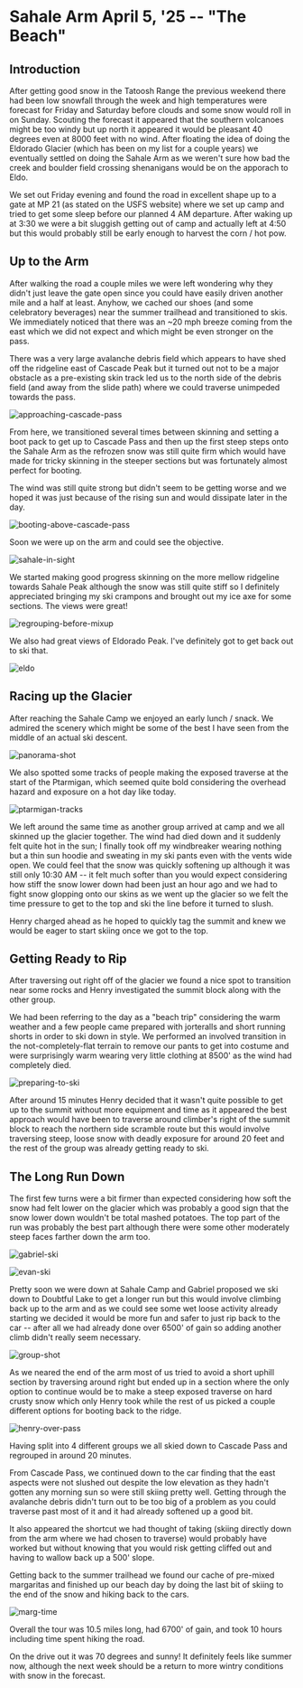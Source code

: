 # Sahale Arm April 5, '25 -- "The Beach"

## Introduction

After getting good snow in the Tatoosh Range the previous weekend there had been low snowfall through the week and high temperatures were forecast for Friday and Saturday before clouds and some snow would roll in on Sunday.
Scouting the forecast it appeared that the southern volcanoes might be too windy but up north it appeared it would be pleasant 40 degrees even at 8000 feet with no wind.
After floating the idea of doing the Eldorado Glacier (which has been on my list for a couple years) we eventually settled on doing the Sahale Arm as we weren't sure how bad the creek and boulder field crossing shenanigans would be on the apporach to Eldo.

We set out Friday evening and found the road in excellent shape up to a gate at MP 21 (as stated on the USFS website) where we set up camp and tried to get some sleep before our planned 4 AM departure.
After waking up at 3:30 we were a bit sluggish getting out of camp and actually left at 4:50 but this would probably still be early enough to harvest the corn / hot pow.

## Up to the Arm

After walking the road a couple miles we were left wondering why they didn't just leave the gate open since you could have easily driven another mile and a half at least. Anyhow, we cached our shoes (and some celebratory beverages) near the summer trailhead and transitioned to skis.
We immediately noticed that there was an ~20 mph breeze coming from the east which we did not expect and which might be even stronger on the pass.

There was a very large avalanche debris field which appears to have shed off the ridgeline east of Cascade Peak but it turned out not to be a major obstacle as a pre-existing skin track led us to the north side of the debris field (and away from the slide path) where we could traverse unimpeded towards the pass.

![approaching-cascade-pass](https://lh3.googleusercontent.com/pw/AP1GczOPqJJx-R7-LqSHYQ8mxoZ0i8l-zgV5uVaN9Od9I-wB4LIcpSz03QN8bQSNb0JOPv_QdLrLpF8zB3LNaW01oBxXV7HHbJgYTjImHo7o1cSIa1fMdtsiGpt_2o6PVw9NCX8DNPXv1xzoq1vD2T-zV7bqsg=w980-h1306-s-no?authuser=0)

From here, we transitioned several times between skinning and setting a boot pack to get up to Cascade Pass and then up the first steep steps onto the Sahale Arm as the refrozen snow was still quite firm which would have made for tricky skinning in the steeper sections but was fortunately almost perfect for booting.

The wind was still quite strong but didn't seem to be getting worse and we hoped it was just because of the rising sun and would dissipate later in the day.

![booting-above-cascade-pass](https://lh3.googleusercontent.com/pw/AP1GczP2NWf7qYCBe7bU898u3dtNns1oINge6Hjobw_etxvTOaEqisBXz802vm5Xl4Mfe4jw9270C_bLdeaikJak-sBmwgeMvdL5kXpRizo-kILCaGGnsOC2KUxAXD1WpHSHFTHDZO990LhiUIaRWitPp8yHmw=w980-h1306-s-no?authuser=0)

Soon we were up on the arm and could see the objective. 

![sahale-in-sight](https://lh3.googleusercontent.com/pw/AP1GczMP4JY4lG5DSl7R5P_dtyGa9pzC8N4xZvUATZdM6MNjongh3rWHrR5IUUdxcajvBw2ybuqoRC8kCh_rMiME0kzHm7slW3I9orqo2BKzcu4S6qM6nqFymmdzDoHhuCUE8peC7UWX4hyNxsG7xWqHuK0Y-A=w980-h1307-s-no?authuser=0)

We started making good progress skinning on the more mellow ridgeline towards Sahale Peak although the snow was still quite stiff so I definitely appreciated bringing my ski crampons and brought out my ice axe for some sections.
The views were great!

![regrouping-before-mixup](https://lh3.googleusercontent.com/pw/AP1GczPXc2m3JMr_aWg9PoCEJV6IFxswdAN15FLyD5IsQbDVpCY2H5CxwcNCc2kvczdUrpcOcYop30XbV5L7cWJKeN0eqy-MGo-SbYYFPEqcFZNPWX5TUjmYjut0GfDQHyflLirHn1kcZiZp7Bge9ogCa28xQg=w980-h1306-s-no?authuser=0)

We also had great views of Eldorado Peak. I've definitely got to get back out to ski that.

![eldo](https://lh3.googleusercontent.com/pw/AP1GczNWeHVATzRCTenNVrCBTIbpS0isyLX_67cs__ihmjgGuz-xAN0SoUOuOcigWbNo4oCh8wfDIzgRq1gYXb6jd0_nrLyPR1i6vZ7GnH7scclJFPQHS908Zhzt0sCWSwRhty8JZJULYurDivusb6ZuIvRV9w=w980-h1306-s-no?authuser=0)

## Racing up the Glacier

After reaching the Sahale Camp we enjoyed an early lunch / snack.
We admired the scenery which might be some of the best I have seen from the middle of an actual ski descent.

![panorama-shot](https://lh3.googleusercontent.com/pw/AP1GczNV7S_641RHwI_2779qhhqDYbmW1UlxvarhHhDweeZTyAq7C4MVgy_nRtTA-39xTowEAmCQW93LD9SGlLColo7O3-rxNshiTLnyRg_L3PEHcvc7UAG5Gdu9gzOMtxTDwWUbugbhclpIWW3bhqEqbmTsBA=w1278-h304-s-no?authuser=0)

We also spotted some tracks of people making the exposed traverse at the start of the Ptarmigan, which seemed quite bold considering the overhead hazard and exposure on a hot day like today.

![ptarmigan-tracks](https://lh3.googleusercontent.com/pw/AP1GczNFP4CYRyPo9IVMS6jNB3A97DtP-tqfGiSSD3a3woriuGbSV8WmM2lgkzROYdfNMPZptM5kYtn4tAT7130i8xBnme-APh5utuXp2MWVZMqCz4y3elP4B_q8r6AEdhK3OF4DSXYLMU-2m8yYzCz3JdKOQg=w980-h1306-s-no?authuser=0)

We left around the same time as another group arrived at camp and we all skinned up the glacier together.
The wind had died down and it suddenly felt quite hot in the sun; I finally took off my windbreaker wearing nothing but a thin sun hoodie and sweating in my ski pants even with the vents wide open.
We could feel that the snow was quickly softening up although it was still only 10:30 AM -- it felt much softer than you would expect considering how stiff the snow lower down had been just an hour ago and we had to fight snow glopping onto our skins as we went up the glacier so we felt the time pressure to get to the top and ski the line before it turned to slush.

Henry charged ahead as he hoped to quickly tag the summit and knew we would be eager to start skiing once we got to the top.

## Getting Ready to Rip
After traversing out right off of the glacier we found a nice spot to transition near some rocks and Henry investigated the summit block along with the other group.

We had been referring to the day as a "beach trip" considering the warm weather and a few people came prepared with jorteralls and short running shorts in order to ski down in style.
We performed an involved transition in the not-completely-flat terrain to remove our pants to get into costume and were surprisingly warm wearing very little clothing at 8500' as the wind had completely died.

![preparing-to-ski](https://lh3.googleusercontent.com/pw/AP1GczOinSOBAfVJ741aYz8x7p4E2gIZ8PM4YEkBcc5Fmb1M8fSF8DeoNMTKU68JBfIVkKlU0Om62ssh3-kCqArfaOUuiGlBm4B8tu8aXAs095p8Qsb9-poYo2ohatYWv3IiNm_p1by36_rb3MqvzvEY4OUd0A=w980-h1306-s-no?authuser=0)

After around 15 minutes Henry decided that it wasn't quite possible to get up to the summit without more equipment and time as it appeared the best approach would have been to traverse around climber's right of the summit block to reach the northern side scramble route but this would involve traversing steep, loose snow with deadly exposure for around 20 feet and the rest of the group was already getting ready to ski.

## The Long Run Down

The first few turns were a bit firmer than expected considering how soft the snow had felt lower on the glacier which was probably a good sign that the snow lower down wouldn't be total mashed potatoes.
The top part of the run was probably the best part although there were some other moderately steep faces farther down the arm too.

![gabriel-ski](https://lh3.googleusercontent.com/pw/AP1GczP3kASgKO1AWfkd8udsp7CgJuHM4ZFi7VC5JD72AG9-HzoAgs4Hpxulic3rkwrCHmGtsnUw6fgTq9pliIsu4eLbgNnoHb1K8_LWj97swLOWF3S6yyErzmL0KvB-JcsDLo0PPIQ3GbB7uI9FDbq9d1iJzA=w735-h1306-s-no?authuser=0)

![evan-ski](https://lh3.googleusercontent.com/pw/AP1GczNuezwiMalM9Qxpyoawj48YfXI_SOmS6FhDpCKiBfcIzizMJJgI6t8QIW4VZlGB91eSKAZok4vdnJhgX6mWSmAOkXjz3PDNKqD3WAHNStl8OcahkG56AxJh5TgOQNuwGuxPHsNYEvebCsPR464TIJfcuQ=w735-h1306-s-no?authuser=0)

Pretty soon we were down at Sahale Camp and Gabriel proposed we ski down to Doubtful Lake to get a longer run but this would involve climbing back up to the arm and as we could see some wet loose activity already starting we decided it would be more fun and safer to just rip back to the car -- after all we had already done over 6500' of gain so adding another climb didn't really seem necessary.

![group-shot](https://lh3.googleusercontent.com/pw/AP1GczPxUwtyEFFdlpGtMe5w0pk3qF1a3PFxt-amMOwrrDczKR7QKbLsSZq3Cg7nfT5xC8CQ7tKqy1473kK6i4GLL3etKFM0IyZZHmXGPo4SfD6i_5q5XSjsH5KqaGMgxI-YwJcqe9uEdNmg7F38hmAdHsx6cA=w974-h1306-s-no?authuser=0)

As we neared the end of the arm most of us tried to avoid a short uphill section by traversing around right but ended up in a section where the only option to continue would be to make a steep exposed traverse on hard crusty snow which only Henry took while the rest of us picked a couple different options for booting back to the ridge.

![henry-over-pass](https://lh3.googleusercontent.com/pw/AP1GczMGa-ArsKmVCAZamCBNUC5qvbdqXsYY7wkH2oZGWCfK1sk22MZWbRsZ2wD-5jYu3oq-0ZKY0XhOJQeOx0f7MwBAwUVkql6miya25P_HCi2P0m_E4fTpAdT6AOkTDXobFyPtwG1fngRgw0gDQdq_LNB6AQ=w1278-h959-s-no?authuser=0)

Having split into 4 different groups we all skied down to Cascade Pass and regrouped in around 20 minutes.

From Cascade Pass, we continued down to the car finding that the east aspects were not slushed out despite the low elevation as they hadn't gotten any morning sun so were still skiing pretty well. Getting through the avalanche debris didn't turn out to be too big of a problem as you could traverse past most of it and it had already softened up a good bit.

It also appeared the shortcut we had thought of taking (skiing directly down from the arm where we had chosen to traverse) would probably have worked but without knowing that you would risk getting cliffed out and having to wallow back up a 500' slope.

Getting back to the summer trailhead we found our cache of pre-mixed margaritas and finished up our beach day by doing the last bit of skiing to the end of the snow and hiking back to the cars.

![marg-time](https://lh3.googleusercontent.com/pw/AP1GczPrHKl5KU8Wo0KshRJiTazc9cazO_7jlTcfwv6tdq1qToW_hOUta6kzff2VeaIklOAx2npBqU8zjygUIvHy13yotCJXiuA0fKNy03zAvBfGOAB1mAbqy2JO2pGDybXGRqdvGrEskfShZtOgItS-wSY2kw=w1278-h959-s-no?authuser=0)

Overall the tour was 10.5 miles long, had 6700' of gain, and took 10 hours including time spent hiking the road.

On the drive out it was 70 degrees and sunny!
It definitely feels like summer now, although the next week should be a return to more wintry conditions with snow in the forecast.


